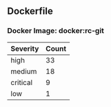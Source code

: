 ## Dockerfile

### Docker Image: docker:rc-git
| Severity | Count |
|----------|-------|
| high | 33 |
| medium | 18 |
| critical | 9 |
| low | 1 |